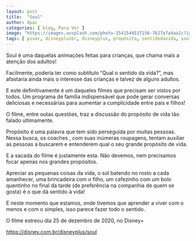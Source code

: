 ```yaml
---
layout: post
title:  "Soul"
author: dpac
categories: [ blog, Para Ver ]
image: "https://images.unsplash.com/photo-1541544537156-7627a7a4aa1c?ixlib=rb-0.3.5&ixid=eyJhcHBfaWQiOjEyMDd9&s=a20c472bc23308e390c8ffae3dd90c60&auto=format&fit=crop&w=750&q=80"
tags: [ pixar, disneyplusbr, disneyplus, propósito, sentidodavida, soul, pixarsoul, equidade, sororidade ]
---
```


Soul é uma daquelas animações feitas para crianças, que chama mais a atenção dos adultos!

Facilmente, poderia ter como subtítulo “Qual o sentido da vida?”, mas afastaria ainda mais o interesse das crianças e talvez de alguns adultos.

E este definitivamente é um daqueles filmes que precisam ser vistos por todos. Um programa de família indispensável que pode gerar conversas deliciosas e necessárias para aumentar a cumplicidade entre pais e filhos!

O filme, entre outas questões, traz a discussão do propósito de vida tão falado ultimamente.

Propósito é uma palavra que tem sido perseguida por muitas pessoas. Nessa busca, os coaches , com suas inúmeras roupagens, tentam auxiliar as pessoas a buscarem e entenderem qual o seu grande propósito de vida.

E a sacada do filme é justamente esta. Não devemos, nem precisamos focar apenas nos grandes propósitos.

Apreciar as pequenas coisas da vida, o sol batendo no rosto a cada amanhecer, uma brincadeira com o filho, um cafezinho com um bolo quentinho no final da tarde (de preferência na companhia de quem se gosta) é o que dá sentido à vida!

E neste momento que estamos, onde tivemos que aprender a viver com o menos e com o simples, isso parece fazer todo o sentido.

O filme estreou dia 25 de dezembro de 2020, no Disney+

https://disney.com.br/disneyplus/soul

